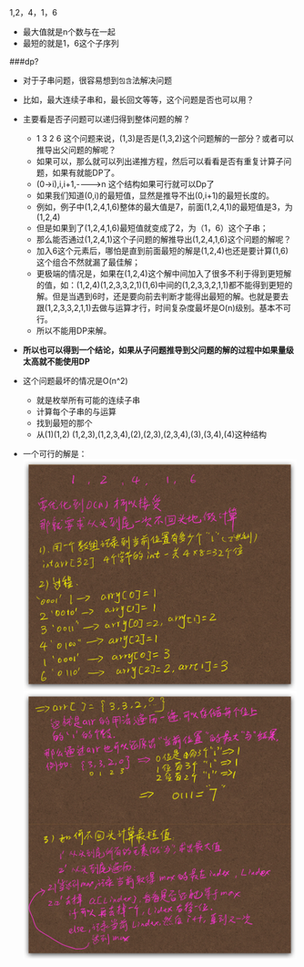 1,2，4，1，6
- 最大值就是n个数与在一起
- 最短的就是1，6这个子序列

###dp?
- 对于子串问题，很容易想到`包含`法解决问题
- 比如，最大连续子串和，最长回文等等，这个问题是否也可以用？
- 主要看是否子问题可以递归得到整体问题的解？
  - 1 3 2 6 这个问题来说，(1,3)是否是(1,3,2)这个问题解的一部分？或者可以推导出父问题的解呢？
  - 如果可以，那么就可以列出递推方程，然后可以看看是否有重复计算子问题，如果有就能DP了。
  - (0->i),i,i+1,---->n 这个结构如果可行就可以Dp了
  - 如果我们知道(0,i)的最短值，显然是推导不出(0,i+1)的最短长度的。
  - 例如，例子中(1,2,4,1,6)整体的最大值是7，前面(1,2,4,1)的最短值是3，为(1,2,4)
  - 但是如果到了(1,2,4,1,6)最短值就变成了2，为（1，6）这个子串；
  - 那么能否通过(1,2,4,1)这个子问题的解推导出(1,2,4,1,6)这个问题的解呢？
  - 加入6这个元素后，哪怕是直到前面最短的解是(1,2,4)也还是要计算(1,6)这个组合不然就漏了最佳解；
  - 更极端的情况是，如果在(1,2,4)这个解中间加入了很多不利于得到更短解的值，如：(1,2,4)(1,2,3,3,2,1)(1,6)中间的(1,2,3,3,2,1,1)都不能得到更短的解。但是当遇到6时，还是要向前去判断才能得出最短的解。也就是要去跟(1,2,3,3,2,1,1)去做与运算才行，时间复杂度最坏是O(n)级别。基本不可行。
  - 所以不能用DP来解。
- **所以也可以得到一个结论，如果从子问题推导到父问题的解的过程中如果量级太高就不能使用DP**

- 这个问题最坏的情况是O(n^2)
  - 就是枚举所有可能的连续子串
  - 计算每个子串的与运算
  - 找到最短的那个
  - 从(1)(1,2) (1,2,3),(1,2,3,4),(2),(2,3),(2,3,4),(3),(3,4),(4)这种结构
- 一个可行的解是：
![img.png](img.png)
![img_1.png](img_1.png)
